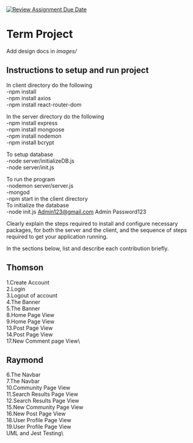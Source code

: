 [![Review Assignment Due Date](https://classroom.github.com/assets/deadline-readme-button-22041afd0340ce965d47ae6ef1cefeee28c7c493a6346c4f15d667ab976d596c.svg)](https://classroom.github.com/a/MVUO33FO)
# Term Project

Add design docs in *images/*

## Instructions to setup and run project
In client directory do the following  
-npm install  
-npm install axios  
-npm install react-router-dom  

In the server directory do the following  
-npm install express  
-npm install mongoose  
-npm install nodemon  
-npm install bcrypt  

To setup database  
-node server/initializeDB.js  
-node server/init.js  

To run the program  
-nodemon server/server.js  
-mongod  
-npm start in the client directory  
To initialize the database  
-node init.js Admin123@gmail.com Admin Password123  

Clearly explain the steps required to install and configure necessary packages,
for both the server and the client, and the sequence of steps required to get
your application running.


In the sections below, list and describe each contribution briefly.

## Thomson
1.Create Account\
2.Login\
3.Logout of account\
4.The Banner\
5.The Banner\
8.Home Page View\
9.Home Page View\
13.Post Page View\
14.Post Page View\
17.New Comment page View\

## Raymond
6.The Navbar\
7.The Navbar\
10.Community Page View\
11.Search Results Page View\
12.Search Results Page View\
15.New Community Page View\
16.New Post Page View\
18.User Profile Page View\
19.User Profile Page View\
UML and Jest Testing\
